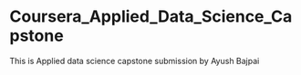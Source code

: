 # Coursera_Applied_Data_Science_Capstone
This is Applied data science capstone submission by Ayush Bajpai
